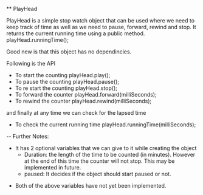 ** PlayHead

PlayHead is a simple stop watch object that can be used where we need to keep track of time as well as we need to pause, forward, rewind and stop.
It returns the current running time using a public method.
playHead.runningTime();

Good new is that this object has no dependincies.

Following is the API

- To start the counting
playHead.play();   
- To pause the counting
playHead.pause();   
- To re start the counting
playHead.stop();   
- To forward the counter
playHead.forward(milliSeconds);   
- To rewind the counter
playHead.rewind(milliSeconds);  

and finally at any time we can check for the lapsed time
- To check the current running time
playHead.runningTime(milliSeconds); 

-- Further Notes:
-   It has 2 optional variables that we can give to it while creating the object
    - Duration: the length of the time to be counted (in minutes). However at the end of this time the counter will not stop. This may be implemented in future.
    - paused: It decides if the object should start paused or not.
* Both of the above variables have not yet been implemented.    
